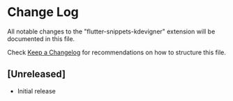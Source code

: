 # Change Log

All notable changes to the "flutter-snippets-kdevigner" extension will be documented in this file.

Check [Keep a Changelog](http://keepachangelog.com/) for recommendations on how to structure this file.

## [Unreleased]

- Initial release